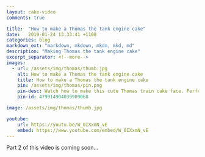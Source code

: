 ```yaml
---
layout: cake-video
comments: true

title:  "How to make a Thomas the tank engine cake"
date:   2019-01-24 13:33:41 +1100
categories: blog
markdown_ext: "markdown, mkdown, mkdn, mkd, md"
description: "Making Thomas the tank engine cake"
excerpt_separator: <!--more-->
images: 
  - url: /assets/img/thomas/thumb.jpg
    alt: How to make a Thomas the tank engine cake 
    title: How to make a Thomas the tank engine cake 
    pin: /assets/img/thomas/pin.png
    pin-desc: Watch how to make this cute Thomas train cake face. Perfect birthday cake for a little boy.
    pin-id: 479914904039909068

image: /assets/img/thomas/thumb.jpg

youtube:
    url: https://youtu.be/W_0IXxmN_vE
    embed: https://www.youtube.com/embed/W_0IXxmN_vE
---
```


Part 2 of this video is coming soon...